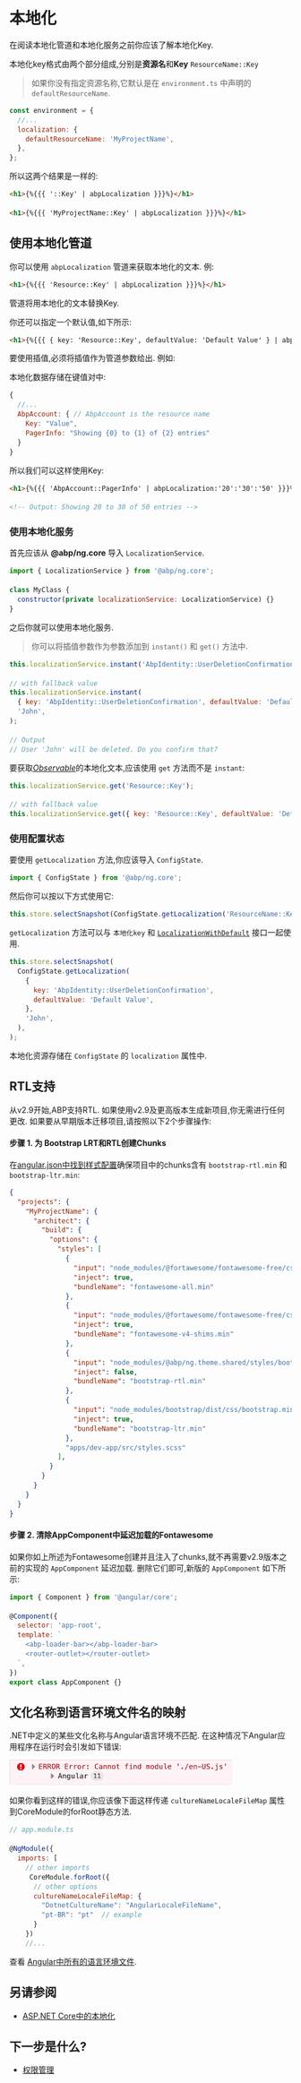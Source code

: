 # 本地化

在阅读本地化管道和本地化服务之前你应该了解本地化Key.

本地化key格式由两个部分组成,分别是**资源名**和**Key**
`ResourceName::Key`

> 如果你没有指定资源名称,它默认是在 `environment.ts` 中声明的 `defaultResourceName`.

```js
const environment = {
  //...
  localization: {
    defaultResourceName: 'MyProjectName',
  },
};
```

所以这两个结果是一样的:

```html
<h1>{%{{{ '::Key' | abpLocalization }}}%}</h1>

<h1>{%{{{ 'MyProjectName::Key' | abpLocalization }}}%}</h1>
```

## 使用本地化管道

你可以使用 `abpLocalization` 管道来获取本地化的文本. 例:

```html
<h1>{%{{{ 'Resource::Key' | abpLocalization }}}%}</h1>
```

管道将用本地化的文本替换Key.

你还可以指定一个默认值,如下所示:

```html
<h1>{%{{{ { key: 'Resource::Key', defaultValue: 'Default Value' } | abpLocalization }}}%}</h1>
```

要使用插值,必须将插值作为管道参数给出. 例如:

本地化数据存储在键值对中:

```js
{
  //...
  AbpAccount: { // AbpAccount is the resource name
    Key: "Value",
    PagerInfo: "Showing {0} to {1} of {2} entries"
  }
}
```

所以我们可以这样使用Key:

```html
<h1>{%{{{ 'AbpAccount::PagerInfo' | abpLocalization:'20':'30':'50' }}}%}</h1>

<!-- Output: Showing 20 to 30 of 50 entries -->
```

### 使用本地化服务

首先应该从 **@abp/ng.core** 导入 `LocalizationService`.

```js
import { LocalizationService } from '@abp/ng.core';

class MyClass {
  constructor(private localizationService: LocalizationService) {}
}
```

之后你就可以使用本地化服务.

> 你可以将插值参数作为参数添加到 `instant()` 和 `get()` 方法中.

```js
this.localizationService.instant('AbpIdentity::UserDeletionConfirmation', 'John');

// with fallback value
this.localizationService.instant(
  { key: 'AbpIdentity::UserDeletionConfirmation', defaultValue: 'Default Value' },
  'John',
);

// Output
// User 'John' will be deleted. Do you confirm that?
```

要获取[_Observable_](https://rxjs.dev/guide/observable)的本地化文本,应该使用 `get` 方法而不是 `instant`:

```js
this.localizationService.get('Resource::Key');

// with fallback value
this.localizationService.get({ key: 'Resource::Key', defaultValue: 'Default Value' });
```

### 使用配置状态

要使用 `getLocalization` 方法,你应该导入 `ConfigState`.

```js
import { ConfigState } from '@abp/ng.core';
```

然后你可以按以下方式使用它:

```js
this.store.selectSnapshot(ConfigState.getLocalization('ResourceName::Key'));
```

`getLocalization` 方法可以与 `本地化key` 和  [`LocalizationWithDefault`](https://github.com/abpframework/abp/blob/dev/npm/ng-packs/packages/core/src/lib/models/config.ts#L34) 接口一起使用.

```js
this.store.selectSnapshot(
  ConfigState.getLocalization(
    {
      key: 'AbpIdentity::UserDeletionConfirmation',
      defaultValue: 'Default Value',
    },
    'John',
  ),
);
```

本地化资源存储在 `ConfigState` 的 `localization` 属性中.

## RTL支持

从v2.9开始,ABP支持RTL. 如果使用v2.9及更高版本生成新项目,你无需进行任何更改. 如果要从早期版本迁移项目,请按照以下2个步骤操作:

#### 步骤 1. 为 Bootstrap LRT和RTL创建Chunks

在[angular.json中找到样式配置](https://angular.io/guide/workspace-config#style-script-config)确保项目中的chunks含有 `bootstrap-rtl.min` 和 `bootstrap-ltr.min`:

```json
{
  "projects": {
    "MyProjectName": {
      "architect": {
        "build": {
          "options": {
            "styles": [
              {
                "input": "node_modules/@fortawesome/fontawesome-free/css/all.min.css",
                "inject": true,
                "bundleName": "fontawesome-all.min"
              },
              {
                "input": "node_modules/@fortawesome/fontawesome-free/css/v4-shims.min.css",
                "inject": true,
                "bundleName": "fontawesome-v4-shims.min"
              },
              {
                "input": "node_modules/@abp/ng.theme.shared/styles/bootstrap-rtl.min.css",
                "inject": false,
                "bundleName": "bootstrap-rtl.min"
              },
              {
                "input": "node_modules/bootstrap/dist/css/bootstrap.min.css",
                "inject": true,
                "bundleName": "bootstrap-ltr.min"
              },
              "apps/dev-app/src/styles.scss"
            ],
          }
        }
      }
    }
  }
}
```

#### 步骤 2. 清除AppComponent中延迟加载的Fontawesome

如果你如上所述为Fontawesome创建并且注入了chunks,就不再需要v2.9版本之前的实现的 `AppComponent` 延迟加载. 删除它们即可,新版的 `AppComponent` 如下所示:

```js
import { Component } from '@angular/core';

@Component({
  selector: 'app-root',
  template: `
    <abp-loader-bar></abp-loader-bar>
    <router-outlet></router-outlet>
  `,
})
export class AppComponent {}
```

## 文化名称到语言环境文件名的映射

.NET中定义的某些文化名称与Angular语言环境不匹配. 在这种情况下Angular应用程序在运行时会引发如下错误:

![locale-error](./images/locale-error.png)

如果你看到这样的错误,你应该像下面这样传递 `cultureNameLocaleFileMap` 属性到CoreModule的forRoot静态方法.

```js
// app.module.ts

@NgModule({
  imports: [
    // other imports
     CoreModule.forRoot({
      // other options
      cultureNameLocaleFileMap: { 
        "DotnetCultureName": "AngularLocaleFileName",
        "pt-BR": "pt"  // example
      }
    })
    //...
```

查看 [Angular中所有的语言环境文件](https://github.com/angular/angular/tree/master/packages/common/locales).

## 另请参阅

* [ASP.NET Core中的本地化](../../Localization.md)

## 下一步是什么?

* [权限管理](./Permission-Management.md)